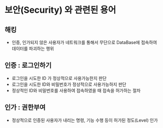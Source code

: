 # 보안(Security) 와 관련된 용어

## 해킹

- 인증, 인가되지 않은 사용자가 네트워크를 통해서
  무단으로 DataBase에 접속하여 데이터를 파괴하는 행위

## 인증 : 로그인하기

- 로그인을 시도한 ID 가 정상적으로 사용가능한지
  판단
- 로그인을 시도한 ID와 비밀번호가 정상적으로 사용가능하지 판단
- 정상적인 ID와 비밀번호를 사용하여 접속하였을 때
  접속을 허가하는 절차

## 인가 : 권한부여

- 정상적으로 인증된 사용자가 내리는 명령,
  기능 수행 등이 허가된 정도(Level) 인가
